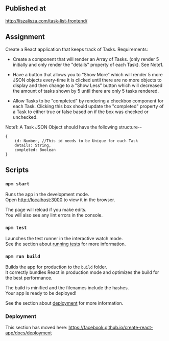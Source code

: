 ## Published at

http://liszalisza.com/task-list-frontend/ 

## Assignment

Create a React application that keeps track of Tasks.
Requirements:

- Create a component that will render an Array of Tasks. (only render 5 initially and only render the "details" property of each Task). See Note1.

- Have a button that allows you to “Show More” which will render 5 more JSON objects every-time it is clicked until there are no more objects to display and then change to a "Show Less" button which will decreased the amount of tasks shown by 5 until there are only 5 tasks rendered.

- Allow Tasks to be "completed" by rendering a checkbox component for each Task. Clicking this box should update the "completed" property of a Task to either true or false based on if the box was checked or unchecked.

Note1: A Task JSON Object should have the following structure--
```
{
    id: Number, //This id needs to be Unique for each Task
    details: String,
    completed: Boolean
}
```

## Scripts
### `npm start`

Runs the app in the development mode.<br />
Open [http://localhost:3000](http://localhost:3000) to view it in the browser.

The page will reload if you make edits.<br />
You will also see any lint errors in the console.

### `npm test`

Launches the test runner in the interactive watch mode.<br />
See the section about [running tests](https://facebook.github.io/create-react-app/docs/running-tests) for more information.

### `npm run build`

Builds the app for production to the `build` folder.<br />
It correctly bundles React in production mode and optimizes the build for the best performance.

The build is minified and the filenames include the hashes.<br />
Your app is ready to be deployed!

See the section about [deployment](https://facebook.github.io/create-react-app/docs/deployment) for more information.

### Deployment

This section has moved here: https://facebook.github.io/create-react-app/docs/deployment

